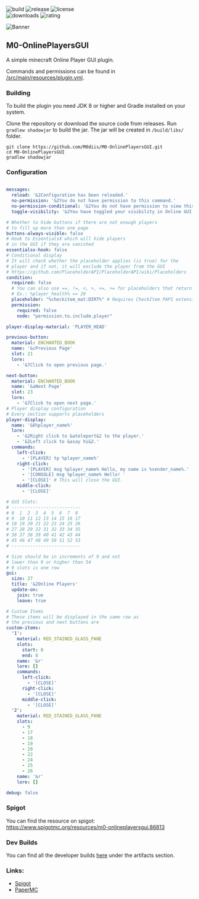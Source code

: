 <!-- Variables -->

[resourceId]: 86813

[banner]: https://i.imgur.com/IufJw5D.png
[ratingImage]: https://img.shields.io/badge/dynamic/json.svg?color=brightgreen&label=rating&query=%24.rating.average&suffix=%20%2F%205&url=https%3A%2F%2Fapi.spiget.org%2Fv2%2Fresources%2F86813
[buildImage]: https://github.com/M0diis/M0-OnlinePlayersGUI/workflows/Java%20CI%20with%20Gradle/badge.svg
[releaseImage]: https://img.shields.io/github/v/release/M0diis/M0-OnlinePlayersGUI.svg?label=github%20release
[downloadsImage]: https://img.shields.io/badge/dynamic/json.svg?color=brightgreen&label=downloads%20%28spigotmc.org%29&query=%24.downloads&url=https%3A%2F%2Fapi.spiget.org%2Fv2%2Fresources%2F86813
[licenseImage]: https://img.shields.io/github/license/M0diis/M0-OnlinePlayersGUI.svg

<!-- End of variables block -->

![build][buildImage] ![release][releaseImage] ![license][licenseImage]  
![downloads][downloadsImage] ![rating][ratingImage]

![Banner][banner]

## M0-OnlinePlayersGUI
A simple minecraft Online Player GUI plugin.  

Commands and permissions can be found in [/src/main/resources/plugin.yml](https://github.com/M0diis/M0-OnlinePlayersGUI/blob/main/src/main/resources/plugin.yml).

### Building

To build the plugin you need JDK 8 or higher and Gradle installed on your system.

Clone the repository or download the source code from releases.
Run `gradlew shadowjar` to build the jar.
The jar will be created in `/build/libs/` folder.

```
git clone https://github.com/M0diis/M0-OnlinePlayersGUI.git
cd M0-OnlinePlayersGUI
gradlew shadowjar
```

### Configuration

```yaml

messages:
  reload: '&2Configuration has been reloaded.'
  no-permission: '&2You do not have permission to this command.'
  no-permission-conditional: '&2You do not have permission to view this GUI'
  toggle-visibility: '&2You have toggled your visibility in Online GUI.'

# Whether to hide buttons if there are not enough players
# to fill up more than one page
buttons-always-visible: false
# Hook to EssentialsX which will hide players
# in the GUI if they are vanished
essentialsx-hook: false
# Conditional display
# It will check whether the placeholder applies (is true) for the
# player and if not, it will exclude the player from the GUI
# https://github.com/PlaceholderAPI/PlaceholderAPI/wiki/Placeholders
condition:
  required: false
  # You can also use ==, !=, <, >, <=, >= for placeholders that return numbers
  # Ex.: %player_health% == 20
  placeholder: "%checkitem_mat:DIRT%" # Requires CheckItem PAPI extension
  permission:
    required: false
    node: "permission.to.include.player"

player-display-material: 'PLAYER_HEAD'

previous-button:
  material: ENCHANTED_BOOK
  name: '&cPrevious Page'
  slot: 21
  lore:
    - '&7Click to open previous page.'

next-button:
  material: ENCHANTED_BOOK
  name: '&aNext Page'
  slot: 23
  lore:
    - '&7Click to open next page.'
# Player display configuration
# Every section supports placeholders
player-display:
  name: '&6%player_name%'
  lore:
    - '&2Right click to &ateleport&2 to the player.'
    - '&2Left click to &asay hi&2.'
  commands:
    left-click:
      - '[PLAYER] tp %player_name%'
    right-click:
      - '[PLAYER] msg %player_name% Hello, my name is %sender_name%.'
      - '[CONSOLE] msg %player_name% Hello! '
      - '[CLOSE]' # This will close the GUI.
    middle-click:
      - '[CLOSE]'

# GUI Slots:
# --------------------------
# 0  1  2  3  4  5  6  7  8
# 9  10 11 12 13 14 15 16 17
# 18 19 20 21 22 23 24 25 26
# 27 28 29 22 31 32 33 34 35
# 36 37 38 39 40 41 42 43 44
# 45 46 47 48 49 50 51 52 53
# --------------------------

# Size should be in increments of 9 and not
# lower than 9 or higher than 54
# 9 slots is one row
gui:
  size: 27
  title: '&2Online Players'
  update-on:
    join: true
    leave: true

# Custom Items
# These items will be displayed in the same row as
# the previous and next buttons are
custom-items:
  '1':
    material: RED_STAINED_GLASS_PANE
    slots:
      start: 0
      end: 8
    name: '&r'
    lore: []
    commands:
      left-click:
        - '[CLOSE]'
      right-click:
        - '[CLOSE]'
      middle-click:
        - '[CLOSE]'
  '2':
    material: RED_STAINED_GLASS_PANE
    slots:
      - 9
      - 17
      - 18
      - 19
      - 20
      - 22
      - 24
      - 25
      - 26
    name: '&r'
    lore: []

debug: false
```

### Spigot

You can find the resource on spigot:  
https://www.spigotmc.org/resources/m0-onlineplayersgui.86813

### Dev Builds

You can find all the developer builds [here](https://github.com/M0diis/M0-OnlinePlayersGUI/actions) under the artifacts section.

### Links:

- [Spigot](https://www.spigotmc.org/)
- [PaperMC](https://papermc.io/)
